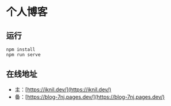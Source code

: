 # 个人博客

## 运行

```shell
npm install
npm run serve
```

## 在线地址

- 主：[https://iknil.dev/](https://iknil.dev/)
- 备：[https://blog-7nj.pages.dev/](https://blog-7nj.pages.dev/)
